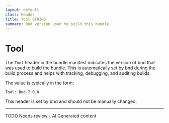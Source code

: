 ```yaml
---
layout: default
class: Header
title: Tool STRING
summary: Bnd version used to build this bundle 
---
```


# Tool

The `Tool` header in the bundle manifest indicates the version of bnd that was used to build the bundle. This is automatically set by bnd during the build process and helps with tracking, debugging, and auditing builds.

The value is typically in the form:

```
Tool: Bnd-7.0.0
```

This header is set by bnd and should not be manually changed.



---
TODO Needs review - AI Generated content